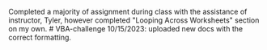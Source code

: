 Completed a majority of assignment during class with the assistance of instructor, Tyler, however completed "Looping Across Worksheets" section on my own. # VBA-challenge
10/15/2023: uploaded new docs with the correct formatting.
